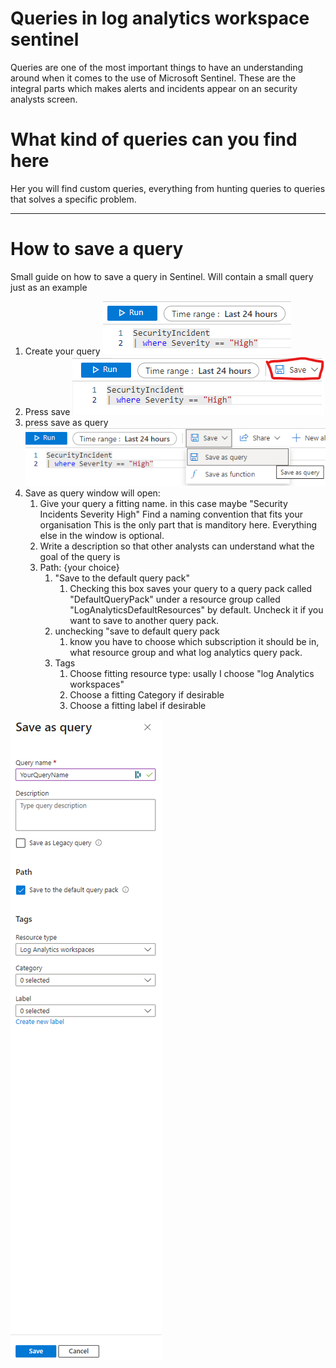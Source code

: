 # Queries in log analytics workspace sentinel 
Queries are one of the most important things to have an understanding around when it comes to the use of Microsoft Sentinel. These are the integral parts which makes alerts and incidents appear on an security analysts screen. 

# What kind of queries can you find here

Her you will find custom queries, everything from hunting queries to queries that solves a specific problem. 

---

# How to save a query
Small guide on how to save a query in Sentinel. Will contain a small query just as an example 

1. Create your query
    ![](images/image_query.png)
3. Press save 
    ![Alt text](images/image_saveQuery.png)
4. press save as query
    ![Alt text](images/image_asQuery.png)
5. Save as query window will open: 
   1. Give your query a fitting name. in this case maybe "Security Incidents Severity High" Find a naming convention that fits your organisation
   This is the only part that is manditory here. Everything else in the window is optional. 
   2. Write a description so that other analysts can understand what the goal of the query is 
   3. Path: {your choice}
      1. "Save to the default query pack" 
         1. Checking this box saves your query to a query pack called "DefaultQueryPack" under a resource group called "LogAnalyticsDefaultResources" by default. Uncheck it if you want to save to another query pack.
      2. unchecking "save to default query pack 
         1. know you have to choose which subscription it should be in, what resource group and what log analytics query pack. 
      3. Tags
         1. Choose fitting resource type: usally I choose "log Analytics workspaces"
         2. Choose a fitting Category if desirable
         3. Choose a fitting label if desirable

![Alt text](images/image_saveQueryWindow.png)